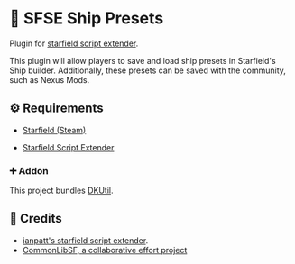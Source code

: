 # 📑 SFSE Ship Presets
Plugin for [starfield script extender](https://github.com/ianpatt/sfse).

This plugin will allow players to save and load ship presets in Starfield's Ship builder.
Additionally, these presets can be saved with the community, such as Nexus Mods.

## ⚙ Requirements

- [Starfield (Steam)](https://store.steampowered.com/app/1716740/Starfield/)

- [Starfield Script Extender](https://sfse.silverlock.org/)

### ➕ Addon

This project bundles [DKUtil](https://github.com/gottyduke/DKUtil).  

## 🏅 Credits

- [ianpatt's starfield script extender](https://github.com/ianpatt/sfse).
- [CommonLibSF, a collaborative effort project](https://github.com/Starfield-Reverse-Engineering/CommonLibSF)

